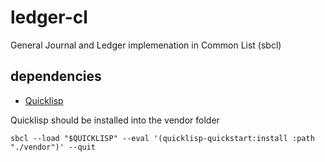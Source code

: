 # ledger-cl

General Journal and Ledger implemenation in Common List (sbcl)

## dependencies

- [Quicklisp](https://www.quicklisp.org/beta/)

Quicklisp should be installed into the vendor folder

```shell
sbcl --load "$QUICKLISP" --eval '(quicklisp-quickstart:install :path "./vendor")' --quit
```
